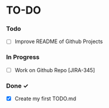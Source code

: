 # TO-DO

### Todo

- [ ] Improve README of Github Projects

### In Progress

- [ ] Work on Github Repo [JIRA-345]  

### Done ✓

- [x] Create my first TODO.md  